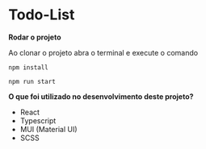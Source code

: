# Todo-List

**Rodar o projeto**

Ao clonar o projeto abra o terminal e execute o comando

`npm install`

`npm run start`

**O que foi utilizado no desenvolvimento deste projeto?**

- React
- Typescript
- MUI (Material UI)
- SCSS

